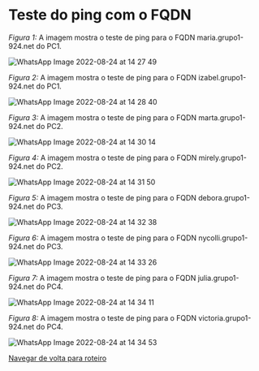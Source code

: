 # Teste do ping com o FQDN

*Figura 1:* A imagem mostra o teste de ping para o FQDN maria.grupo1-924.net do PC1.

![WhatsApp Image 2022-08-24 at 14 27 49](https://user-images.githubusercontent.com/98924290/186716041-bd108f11-1d01-4c0e-ba45-099068d9d8e2.jpeg)


*Figura 2:* A imagem mostra o teste de ping para o FQDN izabel.grupo1-924.net do PC1.

![WhatsApp Image 2022-08-24 at 14 28 40](https://user-images.githubusercontent.com/98924290/186716461-7191c98a-11cc-4c27-816e-337d8d5a85cf.jpeg)


*Figura 3:* A imagem mostra o teste de ping para o FQDN marta.grupo1-924.net  do PC2.

![WhatsApp Image 2022-08-24 at 14 30 14](https://user-images.githubusercontent.com/98924290/186716511-2366e2c0-53bc-44e3-b68a-c87f2680d4cb.jpeg)


*Figura 4:* A imagem mostra o teste de ping para o FQDN mirely.grupo1-924.net do PC2.

![WhatsApp Image 2022-08-24 at 14 31 50](https://user-images.githubusercontent.com/98924290/186716577-62a5a969-e423-4a05-b33b-0807d5d31a99.jpeg)

*Figura 5:* A imagem mostra o teste de ping para o FQDN debora.grupo1-924.net do PC3.

![WhatsApp Image 2022-08-24 at 14 32 38](https://user-images.githubusercontent.com/98924290/186716641-84266c88-4ac7-48af-93ae-55cdce9f2db0.jpeg)

*Figura 6:* A imagem mostra o teste de ping para o FQDN nycolli.grupo1-924.net do PC3.

![WhatsApp Image 2022-08-24 at 14 33 26](https://user-images.githubusercontent.com/98924290/186716684-eb72b902-67af-4706-ab7a-383f8c7c4350.jpeg)

*Figura 7:* A imagem mostra o teste de ping para o FQDN julia.grupo1-924.net do PC4.

![WhatsApp Image 2022-08-24 at 14 34 11](https://user-images.githubusercontent.com/98924290/186716786-28815fae-423a-4838-a79c-a254f2897307.jpeg)

*Figura 8:* A imagem mostra o teste de ping para o FQDN victoria.grupo1-924.net do PC4.

![WhatsApp Image 2022-08-24 at 14 34 53](https://user-images.githubusercontent.com/98924290/186716855-5fb2aa53-0cc8-4f41-b6b4-b4b784c10048.jpeg)

[Navegar de volta para roteiro](https://github.com/martanascimento1/Projeto-redes-bimestre2/blob/372cbc216c101e3220fb88247424560dca27a668/README.md)
